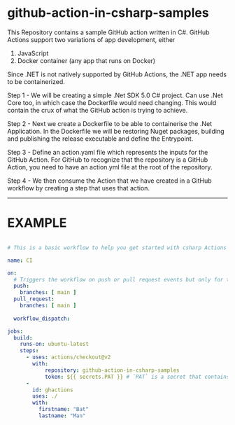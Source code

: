 # github-action-in-csharp-samples

This Repository contains a sample GitHub action written in C#. GitHub Actions support two variations of app development, either

1. JavaScript 
2. Docker container (any app that runs on Docker)

Since .NET is not natively supported by GitHub Actions, the .NET app needs to be containerized. 

Step 1 - We will be creating a simple .Net SDK 5.0 C# project. Can use .Net Core too, in which case the Dockerfile would need changing. This would contain the crux of what the GitHub action is trying to achieve. 

Step 2 - Next we create a Dockerfile to be able to containerise the .Net Application. In the Dockerfile we will be restoring Nuget packages, building and publishing the release executable and define the Entrypoint.

Step 3 - Define an action.yaml file which represents the inputs for the GitHub Action. For GitHub to recognize that the repository is a GitHub Action, you need to have an action.yml file at the root of the repository.

Step 4 - We then consume the Action that we have created in a GitHub workflow by creating a step that uses that action.

---
# EXAMPLE

```yaml

# This is a basic workflow to help you get started with csharp Actions

name: CI

on:
  # Triggers the workflow on push or pull request events but only for the main branch
  push:
    branches: [ main ]
  pull_request:
    branches: [ main ]
    
  workflow_dispatch:

jobs:  
  build:
    runs-on: ubuntu-latest
    steps:
      - uses: actions/checkout@v2
        with:
            repository: github-action-in-csharp-samples
            token: ${{ secrets.PAT }} # `PAT` is a secret that contains your PAT         
      -
        id: ghactions
        uses: ./
        with:          
          firstname: "Bat"
          lastname: "Man"
